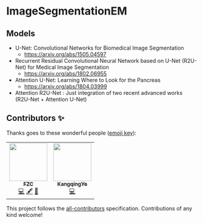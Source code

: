 # ImageSegmentationEM

## Models

- U-Net: Convolutional Networks for Biomedical Image Segmentation
  - https://arxiv.org/abs/1505.04597
- Recurrent Residual Convolutional Neural Network based on U-Net (R2U-Net) for Medical Image Segmentation
  - https://arxiv.org/abs/1802.06955
- Attention U-Net: Learning Where to Look for the Pancreas
  - https://arxiv.org/abs/1804.03999
- Attention R2U-Net : Just integration of two recent advanced works (R2U-Net + Attention U-Net)

## Contributors ✨

Thanks goes to these wonderful people ([emoji key](https://allcontributors.org/docs/en/emoji-key)):

<!-- ALL-CONTRIBUTORS-LIST:START - Do not remove or modify this section -->
<!-- prettier-ignore-start -->
<!-- markdownlint-disable -->

<table>
  <tr>
    <td align="center"><a href="https://github.com/cyberkillor"><img src="https://avatars.githubusercontent.com/u/48385052?v=4?s=100" width="100px;" alt=""/><br /><sub><b>FZC</b></sub></a><br /><a href="https://github.com/cyberkillor/ImageSegmentationEM/commits?author=cyberkillor" title="Code">💻</a> <a href="#content-cyberkillor" title="Content">🖋</a> <a href="https://github.com/cyberkillor/ImageSegmentationEM/pulls?q=is%3Apr+reviewed-by%3Acyberkillor" title="Reviewed Pull Requests">👀</a></td>
    <td align="center"><a href="https://github.com/KangqingYe"><img src="https://avatars.githubusercontent.com/u/46585591?v=4?s=100" width="100px;" alt=""/><br /><sub><b>KangqingYe</b></sub></a><br /><a href="https://github.com/cyberkillor/ImageSegmentationEM/commits?author=KangqingYe" title="Code">💻</a></td>
  </tr>
</table>


<!-- markdownlint-restore -->
<!-- prettier-ignore-end -->

<!-- ALL-CONTRIBUTORS-LIST:END -->

This project follows the [all-contributors](https://github.com/all-contributors/all-contributors) specification. Contributions of any kind welcome!

